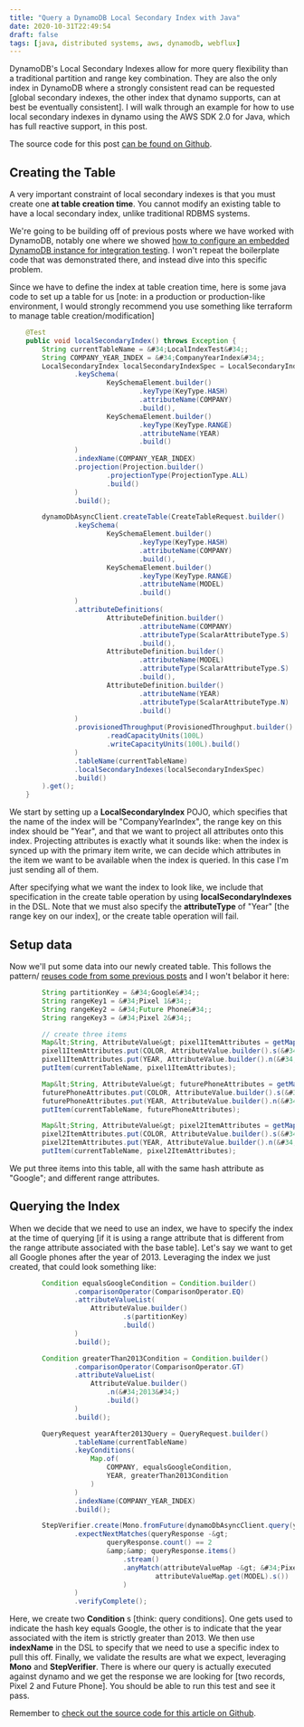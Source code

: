 ```yaml
---
title: "Query a DynamoDB Local Secondary Index with Java"
date: 2020-10-31T22:49:54
draft: false
tags: [java, distributed systems, aws, dynamodb, webflux]
---
```


DynamoDB&#39;s Local Secondary Indexes allow for more query flexibility than a traditional partition and range key combination. They are also the only index in DynamoDB where a strongly consistent read can be requested \[global secondary indexes, the other index that dynamo supports, can at best be eventually consistent\]. I will walk through an example for how to use local secondary indexes in dynamo using the AWS SDK 2.0 for Java, which has full reactive support, in this post.

The source code for this post [can be found on Github](https://github.com/nfisher23/webflux-and-dynamo/blob/master/src/test/java/com/nickolasfisher/reactivedynamo/PhoneServiceTest.java#L338).

## Creating the Table

A very important constraint of local secondary indexes is that you must create one **at table creation time**. You cannot modify an existing table to have a local secondary index, unlike traditional RDBMS systems.

We&#39;re going to be building off of previous posts where we have worked with DynamoDB, notably one where we showed [how to configure an embedded DynamoDB instance for integration testing](https://nickolasfisher.com/blog/Configuring-an-In-Memory-DynamoDB-instance-with-Java-for-Integration-Testing). I won&#39;t repeat the boilerplate code that was demonstrated there, and instead dive into this specific problem.

Since we have to define the index at table creation time, here is some java code to set up a table for us \[note: in a production or production-like environment, I would strongly recommend you use something like terraform to manage table creation/modification\]

```java
    @Test
    public void localSecondaryIndex() throws Exception {
        String currentTableName = &#34;LocalIndexTest&#34;;
        String COMPANY_YEAR_INDEX = &#34;CompanyYearIndex&#34;;
        LocalSecondaryIndex localSecondaryIndexSpec = LocalSecondaryIndex.builder()
                .keySchema(
                        KeySchemaElement.builder()
                                .keyType(KeyType.HASH)
                                .attributeName(COMPANY)
                                .build(),
                        KeySchemaElement.builder()
                                .keyType(KeyType.RANGE)
                                .attributeName(YEAR)
                                .build()
                )
                .indexName(COMPANY_YEAR_INDEX)
                .projection(Projection.builder()
                        .projectionType(ProjectionType.ALL)
                        .build()
                )
                .build();

        dynamoDbAsyncClient.createTable(CreateTableRequest.builder()
                .keySchema(
                        KeySchemaElement.builder()
                                .keyType(KeyType.HASH)
                                .attributeName(COMPANY)
                                .build(),
                        KeySchemaElement.builder()
                                .keyType(KeyType.RANGE)
                                .attributeName(MODEL)
                                .build()
                )
                .attributeDefinitions(
                        AttributeDefinition.builder()
                                .attributeName(COMPANY)
                                .attributeType(ScalarAttributeType.S)
                                .build(),
                        AttributeDefinition.builder()
                                .attributeName(MODEL)
                                .attributeType(ScalarAttributeType.S)
                                .build(),
                        AttributeDefinition.builder()
                                .attributeName(YEAR)
                                .attributeType(ScalarAttributeType.N)
                                .build()
                )
                .provisionedThroughput(ProvisionedThroughput.builder()
                        .readCapacityUnits(100L)
                        .writeCapacityUnits(100L).build()
                )
                .tableName(currentTableName)
                .localSecondaryIndexes(localSecondaryIndexSpec)
                .build()
        ).get();
    }

```

We start by setting up a **LocalSecondaryIndex** POJO, which specifies that the name of the index will be &#34;CompanyYearIndex&#34;, the range key on this index should be &#34;Year&#34;, and that we want to project all attributes onto this index. Projecting attributes is exactly what it sounds like: when the index is synced up with the primary item write, we can decide which attributes in the item we want to be available when the index is queried. In this case I&#39;m just sending all of them.

After specifying what we want the index to look like, we include that specification in the create table operation by using **localSecondaryIndexes** in the DSL. Note that we must also specify the **attributeType** of &#34;Year&#34; \[the range key on our index\], or the create table operation will fail.

## Setup data

Now we&#39;ll put some data into our newly created table. This follows the pattern/ [reuses code from some previous posts](https://nickolasfisher.com/blog/Querying-DynamoDB-in-Java-with-the-AWS-SDK-20) and I won&#39;t belabor it here:

```java
        String partitionKey = &#34;Google&#34;;
        String rangeKey1 = &#34;Pixel 1&#34;;
        String rangeKey2 = &#34;Future Phone&#34;;
        String rangeKey3 = &#34;Pixel 2&#34;;

        // create three items
        Map&lt;String, AttributeValue&gt; pixel1ItemAttributes = getMapWith(partitionKey, rangeKey1);
        pixel1ItemAttributes.put(COLOR, AttributeValue.builder().s(&#34;Blue&#34;).build());
        pixel1ItemAttributes.put(YEAR, AttributeValue.builder().n(&#34;2012&#34;).build());
        putItem(currentTableName, pixel1ItemAttributes);

        Map&lt;String, AttributeValue&gt; futurePhoneAttributes = getMapWith(partitionKey, rangeKey2);
        futurePhoneAttributes.put(COLOR, AttributeValue.builder().s(&#34;Silver&#34;).build());
        futurePhoneAttributes.put(YEAR, AttributeValue.builder().n(&#34;2030&#34;).build());
        putItem(currentTableName, futurePhoneAttributes);

        Map&lt;String, AttributeValue&gt; pixel2ItemAttributes = getMapWith(partitionKey, rangeKey3);
        pixel2ItemAttributes.put(COLOR, AttributeValue.builder().s(&#34;Cyan&#34;).build());
        pixel2ItemAttributes.put(YEAR, AttributeValue.builder().n(&#34;2014&#34;).build());
        putItem(currentTableName, pixel2ItemAttributes);

```

We put three items into this table, all with the same hash attribute as &#34;Google&#34;; and different range attributes.

## Querying the Index

When we decide that we need to use an index, we have to specify the index at the time of querying \[if it is using a range attribute that is different from the range attribute associated with the base table\]. Let&#39;s say we want to get all Google phones after the year of 2013. Leveraging the index we just created, that could look something like:

```java
        Condition equalsGoogleCondition = Condition.builder()
                .comparisonOperator(ComparisonOperator.EQ)
                .attributeValueList(
                    AttributeValue.builder()
                            .s(partitionKey)
                            .build()
                )
                .build();

        Condition greaterThan2013Condition = Condition.builder()
                .comparisonOperator(ComparisonOperator.GT)
                .attributeValueList(
                    AttributeValue.builder()
                        .n(&#34;2013&#34;)
                        .build()
                )
                .build();

        QueryRequest yearAfter2013Query = QueryRequest.builder()
                .tableName(currentTableName)
                .keyConditions(
                    Map.of(
                        COMPANY, equalsGoogleCondition,
                        YEAR, greaterThan2013Condition
                    )
                )
                .indexName(COMPANY_YEAR_INDEX)
                .build();

        StepVerifier.create(Mono.fromFuture(dynamoDbAsyncClient.query(yearAfter2013Query)))
                .expectNextMatches(queryResponse -&gt;
                        queryResponse.count() == 2
                        &amp;&amp; queryResponse.items()
                            .stream()
                            .anyMatch(attributeValueMap -&gt; &#34;Pixel 2&#34;.equals(
                                    attributeValueMap.get(MODEL).s())
                            )
                )
                .verifyComplete();

```

Here, we create two **Condition** s \[think: query conditions\]. One gets used to indicate the hash key equals Google, the other is to indicate that the year associated with the item is strictly greater than 2013. We then use **indexName** in the DSL to specify that we need to use a specific index to pull this off. Finally, we validate the results are what we expect, leveraging **Mono** and **StepVerifier**. There is where our query is actually executed against dynamo and we get the response we are looking for \[two records, Pixel 2 and Future Phone\]. You should be able to run this test and see it pass.

Remember to [check out the source code for this article on Github](https://github.com/nfisher23/webflux-and-dynamo/blob/master/src/test/java/com/nickolasfisher/reactivedynamo/PhoneServiceTest.java#L338).
